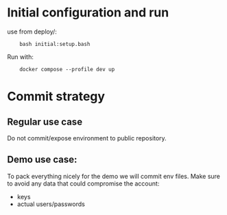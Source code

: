 # Initial configuration and run
use from deploy/:

        bash initial:setup.bash
Run with:

        docker compose --profile dev up


# Commit strategy

## Regular use case 
Do not commit/expose environment to public repository.

## Demo use case:

To pack everything nicely for the demo we will commit env files.
Make sure to avoid any data that could compromise the account:
- keys
- actual users/passwords

